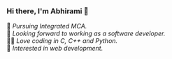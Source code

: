 ### Hi there, I'm Abhirami 👋
🔭 *Pursuing Integrated MCA.* <br />
🤞  *Looking forward to working as a software developer.* <br />
👩‍💻 *Love coding in C, C++ and Python.* <br />
🤖 *Interested in web development.* <br />

<!--
**lionking2000/lionking2000** is a ✨ _special_ ✨ repository because its `README.md` (this file) appears on your GitHub profile.

Here are some ideas to get you started:

- 🔭 I’m currently working on ...
- 🌱 I’m currently learning ...
- 👯 I’m looking to collaborate on ...
- 🤔 I’m looking for help with ...
- 💬 Ask me about ...
- 📫 How to reach me: ...
- 😄 Pronouns: ...
- ⚡ Fun fact: ...
-->
